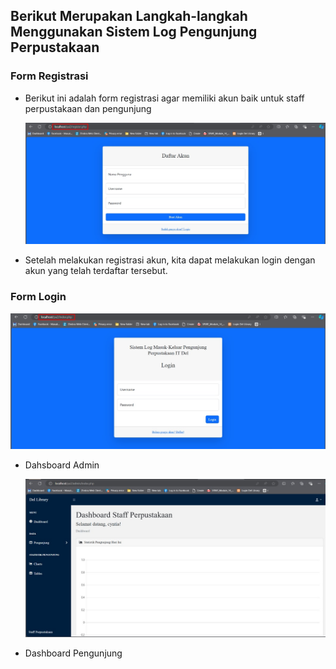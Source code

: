 
## Berikut Merupakan Langkah-langkah Menggunakan Sistem Log Pengunjung Perpustakaan

### Form Registrasi
- Berikut ini adalah form registrasi agar memiliki akun baik untuk staff perpustakaan dan pengunjung
  
  ![Form Registrasi](https://github.com/cyntiadebora/Proyek-PHP/blob/main/gambar%20demo/register.jpg?raw=true)

- Setelah melakukan registrasi akun, kita dapat melakukan login dengan akun yang telah terdaftar tersebut.
  
### Form Login
  ![Form Login](https://github.com/cyntiadebora/Proyek-PHP/blob/main/gambar%20demo/login.jpg?raw=true)

- Dahsboard Admin

  ![Dashboard Staff Perpustakaan](https://github.com/cyntiadebora/Proyek-PHP/blob/main/gambar%20demo/dahsboard%20admin.jpg?raw=true)



- Dashboard Pengunjung

